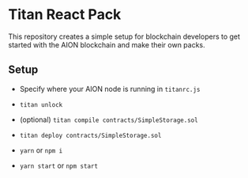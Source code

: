 # Titan React Pack

This repository creates a simple setup for blockchain developers to get started with the AION blockchain and make their own packs.

## Setup

- Specify where your AION node is running in `titanrc.js`

- `titan unlock`
- (optional) `titan compile contracts/SimpleStorage.sol`
- `titan deploy contracts/SimpleStorage.sol`
- `yarn` or `npm i`
- `yarn start` or `npm start`
